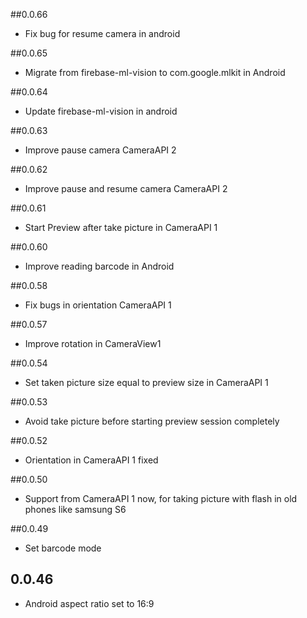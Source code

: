 
##0.0.66

* Fix bug for resume camera in android

##0.0.65

* Migrate from firebase-ml-vision to com.google.mlkit in Android

##0.0.64

* Update firebase-ml-vision in android

##0.0.63

* Improve pause camera CameraAPI 2

##0.0.62

* Improve pause and resume camera CameraAPI 2

##0.0.61

* Start Preview after take picture in CameraAPI 1

##0.0.60

* Improve reading barcode in Android

##0.0.58

* Fix bugs in orientation CameraAPI 1

##0.0.57

* Improve rotation in CameraView1

##0.0.54

* Set taken picture size equal to preview size in CameraAPI 1

##0.0.53

* Avoid take picture before starting preview session completely

##0.0.52

* Orientation in CameraAPI 1 fixed

##0.0.50

* Support from CameraAPI 1 now, for taking picture with flash in old phones like samsung S6

##0.0.49

* Set barcode mode

## 0.0.46

* Android aspect ratio set to 16:9
